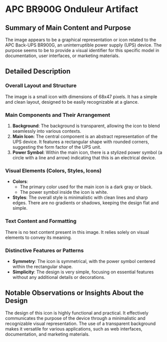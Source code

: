 # APC BR900G Onduleur Artifact

## Summary of Main Content and Purpose
The image appears to be a graphical representation or icon related to the APC Back-UPS BR900G, an uninterruptible power supply (UPS) device. The purpose seems to be to provide a visual identifier for this specific model in documentation, user interfaces, or marketing materials.

## Detailed Description

### Overall Layout and Structure
The image is a small icon with dimensions of 68x47 pixels. It has a simple and clean layout, designed to be easily recognizable at a glance.

### Main Components and Their Arrangement
1. **Background**: The background is transparent, allowing the icon to blend seamlessly into various contexts.
2. **Main Icon**: The central component is an abstract representation of the UPS device. It features a rectangular shape with rounded corners, suggesting the form factor of the UPS unit.
3. **Power Symbol**: Within the main icon, there is a stylized power symbol (a circle with a line and arrow) indicating that this is an electrical device.

### Visual Elements (Colors, Styles, Icons)
- **Colors**:
  - The primary color used for the main icon is a dark gray or black.
  - The power symbol inside the icon is white.
- **Styles**: The overall style is minimalistic with clean lines and sharp edges. There are no gradients or shadows, keeping the design flat and simple.

### Text Content and Formatting
There is no text content present in this image. It relies solely on visual elements to convey its meaning.

### Distinctive Features or Patterns
- **Symmetry**: The icon is symmetrical, with the power symbol centered within the rectangular shape.
- **Simplicity**: The design is very simple, focusing on essential features without any additional details or decorations.

## Notable Observations or Insights About the Design
The design of this icon is highly functional and practical. It effectively communicates the purpose of the device through a minimalistic and recognizable visual representation. The use of a transparent background makes it versatile for various applications, such as web interfaces, documentation, and marketing materials.